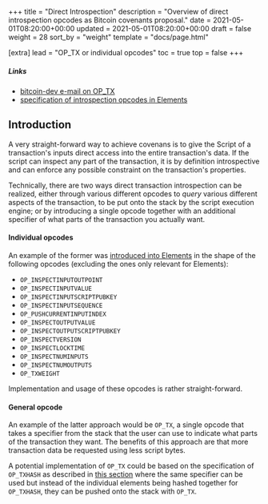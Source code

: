 +++
title = "Direct Introspection"
description = "Overview of direct introspection opcodes as Bitcoin covenants proposal."
date = 2021-05-01T08:20:00+00:00
updated = 2021-05-01T08:20:00+00:00
draft = false
weight = 28
sort_by = "weight"
template = "docs/page.html"

[extra]
lead = "OP_TX or individual opcodes"
toc = true
top = false
+++


##### Links

- [bitcoin-dev e-mail on OP_TX](https://lists.linuxfoundation.org/pipermail/bitcoin-dev/2022-May/020450.html)
- [specification of introspection opcodes in Elements](https://github.com/ElementsProject/elements/blob/master/doc/tapscript_opcodes.md#new-opcodes-for-additional-functionality)

## Introduction

A very straight-forward way to achieve covenans is to give the Script of a transaction's inputs
direct access into the entire transaction's data. If the script can inspect any part of the
transaction, it is by definition introspective and can enforce any possible constraint on the
transaction's properties.

Technically, there are two ways direct transaction introspection can be realized, either through
various different opcodes to _query_ various different aspects of the transaction, to be put onto
the stack by the script execution engine; or by introducing a single opcode together with an
additional specifier of what parts of the transaction you actually want.


#### Individual opcodes

An example of the former was [introduced into
Elements](https://github.com/ElementsProject/elements/blob/master/doc/tapscript_opcodes.md) in the
shape of the following opcodes (excluding the ones only relevant for Elements):

- `OP_INSPECTINPUTOUTPOINT`
- `OP_INSPECTINPUTVALUE`
- `OP_INSPECTINPUTSCRIPTPUBKEY`
- `OP_INSPECTINPUTSEQUENCE`
- `OP_PUSHCURRENTINPUTINDEX`
- `OP_INSPECTOUTPUTVALUE`
- `OP_INSPECTOUTPUTSCRIPTPUBKEY`
- `OP_INSPECTVERSION`
- `OP_INSPECTLOCKTIME`
- `OP_INSPECTNUMINPUTS`
- `OP_INSPECTNUMOUTPUTS`
- `OP_TXWEIGHT`

Implementation and usage of these opcodes is rather straight-forward.


#### General opcode

An example of the latter approach would be `OP_TX`, a single opcode that takes a specifier from the
stack that the user can use to indicate what parts of the transaction they want. The benefits of
this approach are that more transaction data be requested using less script bytes.

A potential implementation of `OP_TX` could be based on the specification of `OP_TXHASH` as
described in [this section](/proposals/txhash/#potential-extensions) where the same specifier can be
used but instead of the individual elements being hashed together for `OP_TXHASH`, they can be
pushed onto the stack with `OP_TX`.



